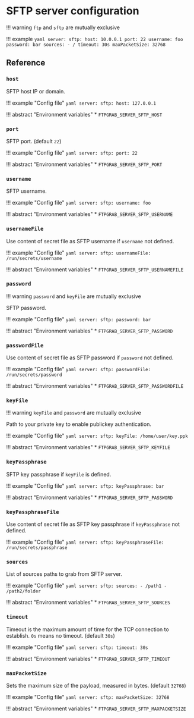 # SFTP server configuration

!!! warning
    `ftp` and `sftp` are mutually exclusive

!!! example
    ```yaml
    server:
      sftp:
        host: 10.0.0.1
        port: 22
        username: foo
        password: bar
        sources:
          - /
        timeout: 30s
        maxPacketSize: 32768
    ```

## Reference

### `host`

SFTP host IP or domain.

!!! example "Config file"
    ```yaml
    server:
      sftp:
        host: 127.0.0.1
    ```

!!! abstract "Environment variables"
    * `FTPGRAB_SERVER_SFTP_HOST`

### `port`

SFTP port. (default `22`)

!!! example "Config file"
    ```yaml
    server:
      sftp:
        port: 22
    ```

!!! abstract "Environment variables"
    * `FTPGRAB_SERVER_SFTP_PORT`

### `username`

SFTP username.

!!! example "Config file"
    ```yaml
    server:
      sftp:
        username: foo
    ```

!!! abstract "Environment variables"
    * `FTPGRAB_SERVER_SFTP_USERNAME`

### `usernameFile`

Use content of secret file as SFTP username if `username` not defined.

!!! example "Config file"
    ```yaml
    server:
      sftp:
        usernameFile: /run/secrets/username
    ```

!!! abstract "Environment variables"
    * `FTPGRAB_SERVER_SFTP_USERNAMEFILE`

### `password`

!!! warning
    `password` and `keyFile` are mutually exclusive

SFTP password.

!!! example "Config file"
    ```yaml
    server:
      sftp:
        password: bar
    ```

!!! abstract "Environment variables"
    * `FTPGRAB_SERVER_SFTP_PASSWORD`

### `passwordFile`

Use content of secret file as SFTP password if `password` not defined.

!!! example "Config file"
    ```yaml
    server:
      sftp:
        passwordFile: /run/secrets/password
    ```

!!! abstract "Environment variables"
    * `FTPGRAB_SERVER_SFTP_PASSWORDFILE`

### `keyFile`

!!! warning
    `keyFile` and `password` are mutually exclusive

Path to your private key to enable publickey authentication.

!!! example "Config file"
    ```yaml
    server:
      sftp:
        keyFile: /home/user/key.ppk
    ```

!!! abstract "Environment variables"
    * `FTPGRAB_SERVER_SFTP_KEYFILE`

### `keyPassphrase`

SFTP key passphrase if `keyFile` is defined.

!!! example "Config file"
    ```yaml
    server:
      sftp:
        keyPassphrase: bar
    ```

!!! abstract "Environment variables"
    * `FTPGRAB_SERVER_SFTP_PASSWORD`

### `keyPassphraseFile`

Use content of secret file as SFTP key passphrase if `keyPassphrase` not defined.

!!! example "Config file"
    ```yaml
    server:
      sftp:
        keyPassphraseFile: /run/secrets/passphrase
    ```

### `sources`

List of sources paths to grab from SFTP server.

!!! example "Config file"
    ```yaml
    server:
      sftp:
        sources:
          - /path1
          - /path2/folder
    ```

!!! abstract "Environment variables"
    * `FTPGRAB_SERVER_SFTP_SOURCES`

### `timeout`

Timeout is the maximum amount of time for the TCP connection to establish. `0s` means no timeout. (default `30s`)

!!! example "Config file"
    ```yaml
    server:
      sftp:
        timeout: 30s
    ```

!!! abstract "Environment variables"
    * `FTPGRAB_SERVER_SFTP_TIMEOUT`

### `maxPacketSize`

Sets the maximum size of the payload, measured in bytes. (default `32768`)

!!! example "Config file"
    ```yaml
    server:
      sftp:
        maxPacketSize: 32768
    ```

!!! abstract "Environment variables"
    * `FTPGRAB_SERVER_SFTP_MAXPACKETSIZE`
